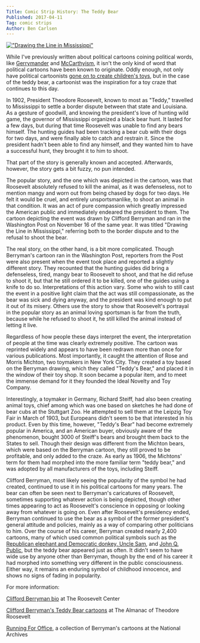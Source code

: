 ```yaml
---
Title: Comic Strip History: The Teddy Bear
Published: 2017-04-11
Tag: comic strips
Author: Ben Carlsen
---
```


[!["Drawing the Line in Mississippi"](http://blog.arkholt.com/media/2017/teddybear.jpg)](http://blog.arkholt.com/media/2017/teddybear.jpg)

While I've previously written about political cartoons coining political words, like [Gerrymander](http://blog.arkholt.com/gerrymander) and [McCarthyism](http://blog.arkholt.com/mccarthyism), it isn't the only kind of word that political cartoons have been known to originate. Oddly enough, not only have political cartoonists [gone on to create children's toys](http://blog.arkholt.com/johnny-gruelle), but in the case of the teddy bear, a cartoonist was the inspiration for a toy craze that continues to this day.

In 1902, President Theodore Roosevelt, known to most as "Teddy," travelled to Mississippi to settle a border dispute between that state and Louisiana. As a gesture of goodwill, and knowing the president's love of hunting wild game, the governor of Mississippi organized a black bear hunt. It lasted for a few days, but during that time Roosevelt was unable to find any bears himself. The hunting guides had been tracking a bear cub with their dogs for two days, and were finally able to catch and restrain it. Since the president hadn't been able to find any himself, and they wanted him to have a successful hunt, they brought it to him to shoot.

That part of the story is generally known and accepted. Afterwards, however, the story gets a bit fuzzy, no pun intended.

The popular story, and the one which was depicted in the cartoon, was that Roosevelt absolutely refused to kill the animal, as it was defenseless, not to mention mangy and worn out from being chased by dogs for two days. He felt it would be cruel, and entirely unsportsmanlike, to shoot an animal in that condition. It was an act of pure compassion which greatly impressed the American public and immediately endeared the president to them. The cartoon depicting the event was drawn by Clifford Berryman and ran in the Washington Post on November 16 of the same year. It was titled "Drawing the Line in Mississippi," referring both to the border dispute and to the refusal to shoot the bear.

The real story, on the other hand, is a bit more complicated. Though Berryman's cartoon ran in the Washington Post, reporters from the Post were also present when the event took place and reported a slightly different story. They recounted that the hunting guides did bring a defenseless, tired, mangy bear to Roosevelt to shoot, and that he did refuse to shoot it, but that he still ordered it to be killed, one of the guides using a knife to do so. Interpretations of this action vary. Some who wish to still cast the event in a positive light claim that the act was still compassionate, as the bear was sick and dying anyway, and the president was kind enough to put it out of its misery. Others use the story to show that Roosevelt's portrayal in the popular story as an animal loving sportsman is far from the truth, because while he refused to shoot it, he still killed the animal instead of letting it live.

Regardless of how people these days interpret the event, the interpretation of people at the time was clearly extremely positive. The cartoon was reprinted widely and appears to have been redrawn more than once for various publications. Most importantly, it caught the attention of Rose and Morris Michton, two toymakers in New York City. They created a toy based on the Berryman drawing, which they called "Teddy's Bear," and placed it in the window of their toy shop. It soon became a popular item, and to meet the immense demand for it they founded the Ideal Novelty and Toy Company.

Interestingly, a toymaker in Germany, Richard Steiff, had also been creating animal toys, chief among which was one based on sketches he had done of bear cubs at the Stuttgart Zoo. He attempted to sell them at the Leipzig Toy Fair in March of 1903, but Europeans didn't seem to be that interested in his product. Even by this time, however, "Teddy's Bear" had become extremely popular in America, and an American buyer, obviously aware of the phenomenon, bought 3000 of Steiff's bears and brought them back to the States to sell. Though their design was different from the Michton bears, which were based on the Berryman cartoon, they still proved to be profitable, and only added to the craze. As early as 1906, the Michtons' term for them had morphed into the more familiar term "teddy bear," and was adopted by all manufacturers of the toys, including Steiff.

Clifford Berryman, most likely seeing the popularity of the symbol he had created, continued to use it in his political cartoons for many years. The bear can often be seen next to Berryman's caricatures of Roosevelt, sometimes supporting whatever action is being depicted, though other times appearing to act as Roosevelt's conscience in opposing or looking away from whatever is going on. Even after Roosevelt's presidency ended, Berryman continued to use the bear as a symbol of the former president's general attitude and policies, mainly as a way of comparing other politicians to him. Over the course of his career, Berryman created nearly 2,400 cartoons, many of which used common political symbols such as the [Republican elephant and Democratic donkey, Uncle Sam](http://blog.arkholt.com/american-symbols), and [John Q. Public](http://blog.arkholt.com/john-q-public), but the teddy bear appeared just as often. It didn't seem to have wide use by anyone other than Berryman, though by the end of his career it had morphed into something very different in the public consciousness. Either way, it remains an enduring symbol of childhood innocence, and shows no signs of fading in popularity.

For more information:

[Clifford Berryman bio](http://www.theodorerooseveltcenter.org/Learn-About-TR/TR-Encyclopedia/Culture-and-Society/Clifford-Berryman.aspx) at The Roosevelt Center

[Clifford Berryman's Teddy Bear cartoons](http://www.theodore-roosevelt.com/berrymanframes.html) at The Almanac of Theodore Roosevelt

[Running For Office](https://www.archives.gov/exhibits/running-for-office/), a collection of Berryman's cartoons at the National Archives

